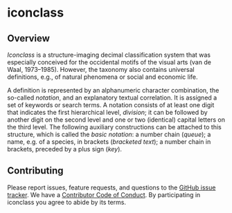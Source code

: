 
<!-- README.md is generated from README.Rmd. Please edit that file -->

# iconclass

## Overview

*Iconclass* is a structure-imaging decimal classification system that
was especially conceived for the occidental motifs of the visual arts
(van de Waal, 1973–1985). However, the taxonomy also contains universal
definitions, e.g., of natural phenomena or social and economic life.

A definition is represented by an alphanumeric character combination,
the so-called *notation*, and an explanatory textual correlation. It is
assigned a set of keywords or search terms. A notation consists of at
least one digit that indicates the first hierarchical level, *division*;
it can be followed by another digit on the second level and one or two
(identical) capital letters on the third level. The following auxiliary
constructions can be attached to this structure, which is called the
*basic notation*: a number chain (*queue*); a name, e.g. of a species,
in brackets (*bracketed text*); a number chain in brackets, preceded by
a plus sign (*key*).

## Contributing

Please report issues, feature requests, and questions to the [GitHub
issue tracker](https://github.com/stefanieschneider/iconclass/issues).
We have a [Contributor Code of
Conduct](https://github.com/stefanieschneider/iconclass/blob/master/CODE_OF_CONDUCT.md).
By participating in iconclass you agree to abide by its terms.
